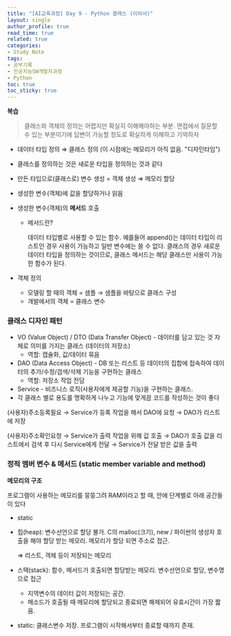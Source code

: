 ```yaml
---
title: "[AI교육과정] Day 9 - Python 클래스 (이어서)"
layout: single
author_profile: true
read_time: true
related: true
categories:
- Study Note
tags:
- 공부기록
- 인공지능SW개발자과정
- Python
toc: true
toc_sticky: true
---
```


**복습**

> 클래스와 객체의 정의는 어렵지만 확실히 이해해야하는 부분. 면접에서 질문할 수 있는 부분이기에 답변이 가능할 정도로 확실하게 이해하고 기억하자

- 데이터 타입 정의 ⇒ 클래스 정의 (이 시점에는 메모리가 아직 없음. "디자인타임")

- 클래스를 정의하는 것은 새로운 타입을 정의하는 것과 같다

- 만든 타입으로(클래스로) 변수 생성 = 객체 생성 ⇒ 메모리 할당

- 생성한 변수(객체)에 값을 할당하거나 읽음

- 생성한 변수(객체)의 **메서드** 호출

  - 메서드란?

    데이터 타입별로 사용할 수 있는 함수. 예를들어 append()는 데이터 타입이 리스트인 경우 사용이 가능하고 일반 변수에는 쓸 수 없다. 클래스의 경우 새로운 데이터 타입을 정의하는 것이므로, 클래스 메서드는 해당 클래스만 사용이 가능한 함수가 된다.

- 객체 정의

  - 모델링 할 때의 객체 = 샘플 → 샘플을 바탕으로 클래스 구성
  - 개발에서의 객체 = 클래스 변수



### 클래스 디자인 패턴

- VO (Value Object) / DTO (Data Transfer Object) - 데이터를 담고 있는 것 자체로 의미를 가지는 클래스 (데이터의 저장소)
  - 역할: 캡슐화, 값/데이터 묶음
- DAO (Data Access Object) - DB 또는 리스트 등 데이터의 집합에 접속하여 데이터의 추가/수정/검색/삭제 기능을 구현하는 클래스
  - 역할: 저장소 작업 전담
- Service - 비즈니스 로직(사용자에게 제공할 기능)을 구현하는 클래스.
- 각 클래스 별로 용도를 명확하게 나누고 기능에 맞게끔 코드를 작성하는 것이 좋다

(사용자)주소등록필요 → Service가 등록 작업을 해서 DAO에 요청 → DAO가 리스트에 저장

(사용자)주소확인요청 → Service가 출력 작업을 위해 값 호출 → DAO가 호출 값을 리스트에서 검색 후 다시 Service에게 전달 → Service가 전달 받은 값을 출력 



### 정적 멤버 변수 & 메서드 (static member variable and method)

**메모리의 구조**

프로그램이 사용하는 메모리를 뭉뚱그려 RAM이라고 할 때, 안에 단계별로 아래 공간들이 있다

- static

- 힙(heap): 변수선언으로 할당 불가. C의 malloc(크기), new / 파이썬의 생성자 호출을 해야 할당 받는 메모리. 메모리가 할당 되면 주소로 접근.

  ⇒ 리스트, 객체 등이 저장되는 메모리

- 스택(stack): 함수, 메서드가 호출되면 할당받는 메모리. 변수선언으로 할당, 변수명으로 접근

  - 지역변수의 데이터 값이 저장되는 공간.
  - 메소드가 호출될 때 메모리에 할당되고 종료되면 해제되어 유효시간이 가장 짧음.

- static: 클래스변수 저장. 프로그램이 시작해서부터 종료할 때까지 존재.
